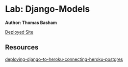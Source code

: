 
# Lab: Django-Models
**Author: Thomas Basham**

[Deployed Site](https://django-models-thomas-basham.herokuapp.com/)

## Resources
[deploying-django-to-heroku-connecting-heroku-postgres](https://12ft.io/proxy?q=https://bennettgarner.medium.com/deploying-django-to-heroku-connecting-heroku-postgres-fcc960d290d1)
[]()